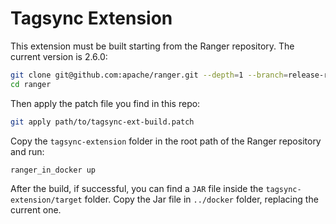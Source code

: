 # Tagsync Extension

This extension must be built starting from the Ranger repository. The current version is 2.6.0:

```bash
git clone git@github.com:apache/ranger.git --depth=1 --branch=release-ranger-2.6.0
cd ranger
```

Then apply the patch file you find in this repo:

```bash
git apply path/to/tagsync-ext-build.patch
```

Copy the `tagsync-extension` folder in the root path of the Ranger repository and run:

```bash
ranger_in_docker up
```

After the build, if successful, you can find a `JAR` file inside the `tagsync-extension/target` folder. Copy the Jar file in `../docker` folder, replacing the current one.